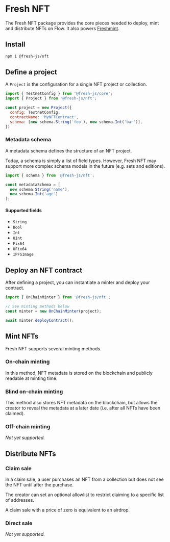 # Fresh NFT

The Fresh NFT package provides the core pieces needed to deploy,
mint and distribute NFTs on Flow. 
It also powers [Freshmint](https://github.com/packagelabs/freshmint).

## Install

```sh
npm i @fresh-js/nft
```

## Define a project

A `Project` is the configuration for a single NFT project or collection.

```js
import { TestnetConfig } from '@fresh-js/core';
import { Project } from '@fresh-js/nft';

const project = new Project({
  config: TestnetConfig,
  contractName: 'MyNFTContract',
  schema: [new schema.String('foo'), new schema.Int('bar')],
})
```

### Metadata schema

A metadata schema defines the structure of an NFT project.

Today, a schema is simply a list of field types. 
However, Fresh NFT may support more complex schema models in the future (e.g. sets and editions).

```js
import { schema } from '@fresh-js/nft';

const metadataSchema = [
  new schema.String('name'),
  new schema.Int('age')
];
```

#### Supported fields

- `String`
- `Bool`
- `Int`
- `UInt`
- `Fix64`
- `UFix64`
- `IPFSImage`

## Deploy an NFT contract

After defining a project, you can instantiate a minter and deploy your contract.

```js
import { OnChainMinter } from '@fresh-js/nft';

// See minting methods below
const minter = new OnChainMinter(project);

await minter.deployContract();
```

## Mint NFTs

Fresh NFT supports several minting methods.

### On-chain minting

In this method, NFT metadata is stored on the blockchain and publicly readable at minting time.

### Blind on-chain minting

This method also stores NFT metadata on the blockchain,
but allows the creator to reveal the metadata at a later date 
(i.e. after all NFTs have been claimed).

### Off-chain minting

_Not yet supported._

## Distribute NFTs

### Claim sale

In a claim sale, a user purchases an NFT from a collection but does not see the NFT
until after the purchase.

The creator can set an optional allowlist to restrict claiming to a specific list of addresses.

A claim sale with a price of zero is equivalent to an airdrop.

### Direct sale

_Not yet supported._
